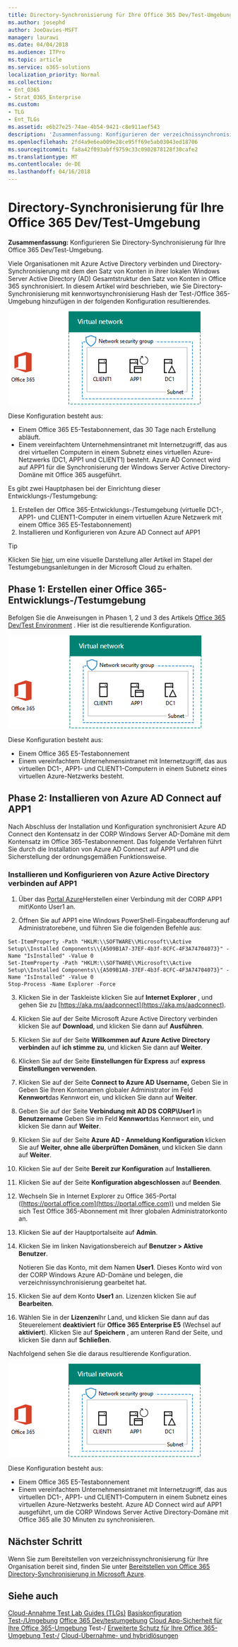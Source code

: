 ```yaml
---
title: Directory-Synchronisierung für Ihre Office 365 Dev/Test-Umgebung
ms.author: josephd
author: JoeDavies-MSFT
manager: laurawi
ms.date: 04/04/2018
ms.audience: ITPro
ms.topic: article
ms.service: o365-solutions
localization_priority: Normal
ms.collection:
- Ent_O365
- Strat_O365_Enterprise
ms.custom:
- TLG
- Ent_TLGs
ms.assetid: e6b27e25-74ae-4b54-9421-c8e911aef543
description: 'Zusammenfassung: Konfigurieren der verzeichnissynchronisierung für Ihre Office 365 Dev/Test-Umgebung.'
ms.openlocfilehash: 2fd4a9e6ea009e28ce95ff69e5ab03043ed18706
ms.sourcegitcommit: fa8a42f093abff9759c33c0902878128f30cafe2
ms.translationtype: MT
ms.contentlocale: de-DE
ms.lasthandoff: 04/16/2018
---
```

# <a name="directory-synchronization-for-your-office-365-devtest-environment"></a>Directory-Synchronisierung für Ihre Office 365 Dev/Test-Umgebung

 **Zusammenfassung:** Konfigurieren Sie Directory-Synchronisierung für Ihre Office 365 Dev/Test-Umgebung.
  
Viele Organisationen mit Azure Active Directory verbinden und Directory-Synchronisierung mit dem den Satz von Konten in ihrer lokalen Windows Server Active Directory (AD) Gesamtstruktur den Satz von Konten in Office 365 synchronisiert. In diesem Artikel wird beschrieben, wie Sie Directory-Synchronisierung mit kennwortsynchronisierung Hash der Test-/Office 365-Umgebung hinzufügen in der folgenden Konfiguration resultierendes.
  
![Office 365-Umgebung Test-/mit Directory-Synchronisierung](images/be5b37b0-f832-4878-b153-436c31546e21.png)
  
Diese Konfiguration besteht aus:  
  
- Einem Office 365 E5-Testabonnement, das 30 Tage nach Erstellung abläuft.
- Einem vereinfachtem Unternehmensintranet mit Internetzugriff, das aus drei virtuellen Computern in einem Subnetz eines virtuellen Azure-Netzwerks (DC1, APP1 und CLIENT1) besteht. Azure AD Connect wird auf APP1 für die Synchronisierung der Windows Server Active Directory-Domäne mit Office 365 ausgeführt.
    
Es gibt zwei Hauptphasen bei der Einrichtung dieser Entwicklungs-/Testumgebung:
  
1. Erstellen der Office 365-Entwicklungs-/Testumgebung (virtuelle DC1-, APP1- und CLIENT1-Computer in einem virtuellen Azure Netzwerk mit einem Office 365 E5-Testabonnement)
2. Installieren und Konfigurieren von Azure AD Connect auf APP1
    
> [!TIP]
> Klicken Sie [hier](http://aka.ms/catlgstack), um eine visuelle Darstellung aller Artikel im Stapel der Testumgebungsanleitungen in der Microsoft Cloud zu erhalten.
  
## <a name="phase-1-create-an-office-365-devtest-environment"></a>Phase 1: Erstellen einer Office 365-Entwicklungs-/Testumgebung

Befolgen Sie die Anweisungen in Phasen 1, 2 und 3 des Artikels [Office 365 Dev/Test Environment](office-365-dev-test-environment.md) . Hier ist die resultierende Konfiguration.
  
![Die Office 365-Entwicklungs-/Testumgebung](images/48fb91aa-09b0-4020-a496-a8253920c45d.png)
  
Diese Konfiguration besteht aus:  
  
- Einem Office 365 E5-Testabonnement
- Einem vereinfachtem Unternehmensintranet mit Internetzugriff, das aus virtuellen DC1-, APP1- und CLIENT1-Computern in einem Subnetz eines virtuellen Azure-Netzwerks besteht.
    
## <a name="phase-2-install-azure-ad-connect-on-app1"></a>Phase 2: Installieren von Azure AD Connect auf APP1

Nach Abschluss der Installation und Konfiguration synchronisiert Azure AD Connect den Kontensatz in der CORP Windows Server AD-Domäne mit dem Kontensatz im Office 365-Testabonnement. Das folgende Verfahren führt Sie durch die Installation von Azure AD Connect auf APP1 und die Sicherstellung der ordnungsgemäßen Funktionsweise.
  
### <a name="install-and-configure-azure-ad-connect-on-app1"></a>Installieren und Konfigurieren von Azure Active Directory verbinden auf APP1

1. Über das [Portal Azure](https://portal.azure.com)Herstellen einer Verbindung mit der CORP APP1 mit\\Konto User1 an.
    
2. Öffnen Sie auf APP1 eine Windows PowerShell-Eingabeaufforderung auf Administratorebene, und führen Sie die folgenden Befehle aus:
    
  ```
  Set-ItemProperty -Path "HKLM:\\SOFTWARE\\Microsoft\\Active Setup\\Installed Components\\{A509B1A7-37EF-4b3f-8CFC-4F3A74704073}" -Name "IsInstalled" -Value 0
Set-ItemProperty -Path "HKLM:\\SOFTWARE\\Microsoft\\Active Setup\\Installed Components\\{A509B1A8-37EF-4b3f-8CFC-4F3A74704073}" -Name "IsInstalled" -Value 0
Stop-Process -Name Explorer -Force

  ```

3. Klicken Sie in der Taskleiste klicken Sie auf **Internet Explorer** , und gehen Sie zu [https://aka.ms/aadconnect](https://aka.ms/aadconnect).
    
4. Klicken Sie auf der Seite Microsoft Azure Active Directory verbinden klicken Sie auf **Download**, und klicken Sie dann auf **Ausführen**.
    
5. Klicken Sie auf der Seite **Willkommen auf Azure Active Directory verbinden** auf **ich stimme zu**, und klicken Sie dann auf **Weiter**.
    
6. Klicken Sie auf der Seite **Einstellungen für Express** auf **express Einstellungen verwenden**.
    
7. Klicken Sie auf der Seite **Connect to Azure AD** **Username,** Geben Sie in Geben Sie Ihren Kontonamen globaler Administrator im Feld **Kennwort**das Kennwort ein, und klicken Sie dann auf **Weiter**.
    
8. Geben Sie auf der Seite **Verbindung mit AD DS** **CORP\\User1** in **Benutzername** Geben Sie im Feld **Kennwort**das Kennwort ein, und klicken Sie dann auf **Weiter**.
    
9. Klicken Sie auf der Seite **Azure AD - Anmeldung Konfiguration** klicken Sie auf **Weiter, ohne alle überprüften Domänen**, und klicken Sie dann auf **Weiter**.
    
10. Klicken Sie auf der Seite **Bereit zur Konfiguration** auf **Installieren**.
    
11. Klicken Sie auf der Seite **Konfiguration abgeschlossen** auf **Beenden**.
    
12. Wechseln Sie in Internet Explorer zu Office 365-Portal ([https://portal.office.com](https://portal.office.com)) und melden Sie sich Test Office 365-Abonnement mit Ihrer globalen Administratorkonto an.
    
13. Klicken Sie auf der Hauptportalseite auf **Admin**.
    
14. Klicken Sie im linken Navigationsbereich auf **Benutzer > Aktive Benutzer**.
    
    Notieren Sie das Konto, mit dem Namen **User1**. Dieses Konto wird von der CORP Windows Azure AD-Domäne und belegen, die verzeichnissynchronisierung gearbeitet hat.
    
15. Klicken Sie auf dem Konto **User1** an. Lizenzen klicken Sie auf **Bearbeiten**.
    
16. Wählen Sie in der **Lizenzen**Ihr Land, und klicken Sie dann auf das Steuerelement **deaktiviert** für **Office 365 Enterprise E5** (Wechsel auf **aktiviert**). Klicken Sie auf **Speichern** , am unteren Rand der Seite, und klicken Sie dann auf **Schließen**.
    
Nachfolgend sehen Sie die daraus resultierende Konfiguration.
  
![Office 365-Umgebung Test-/mit Directory-Synchronisierung](images/be5b37b0-f832-4878-b153-436c31546e21.png)
  
Diese Konfiguration besteht aus:  
  
- Einem Office 365 E5-Testabonnement
- Einem vereinfachtem Unternehmensintranet mit Internetzugriff, das aus virtuellen DC1-, APP1- und CLIENT1-Computern in einem Subnetz eines virtuellen Azure-Netzwerks besteht. Azure AD Connect wird auf APP1 ausgeführt, um die CORP Windows Server Active Directory-Domäne mit Office 365 alle 30 Minuten zu synchronisieren.
    
## <a name="next-step"></a>Nächster Schritt

Wenn Sie zum Bereitstellen von verzeichnissynchronisierung für Ihre Organisation bereit sind, finden Sie unter [Bereitstellen von Office 365 Directory-Synchronisierung in Microsoft Azure](deploy-office-365-directory-synchronization-dirsync-in-microsoft-azure.md).

## <a name="see-also"></a>Siehe auch

[Cloud-Annahme Test Lab Guides (TLGs)](cloud-adoption-test-lab-guides-tlgs.md)
[Basiskonfiguration Test-/Umgebung](base-configuration-dev-test-environment.md)
[Office 365 Dev/testumgebung](office-365-dev-test-environment.md)
[Cloud App-Sicherheit für Ihre Office 365-Umgebung](cloud-app-security-for-your-office-365-dev-test-environment.md) Test-/
 [ Erweiterte Schutz für Ihre Office 365-Umgebung Test-/](advanced-threat-protection-for-your-office-365-dev-test-environment.md)
[Cloud-Übernahme- und hybridlösungen](cloud-adoption-and-hybrid-solutions.md)




